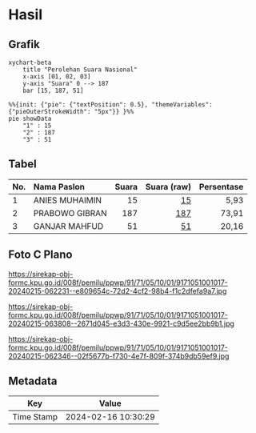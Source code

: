 # Hasil

## Grafik

```mermaid
xychart-beta
    title "Perolehan Suara Nasional"
    x-axis [01, 02, 03]
    y-axis "Suara" 0 --> 187
    bar [15, 187, 51]
```

```mermaid
%%{init: {"pie": {"textPosition": 0.5}, "themeVariables": {"pieOuterStrokeWidth": "5px"}} }%%
pie showData
    "1" : 15
    "2" : 187
    "3" : 51
```

## Tabel

| No. | Nama Paslon    | Suara | Suara (raw) | Persentase |
|:--- |:-------------- | -----:| -----------:| ----------:|
| 1   | ANIES MUHAIMIN | 15    | [15][p-1]   | 5,93       |
| 2   | PRABOWO GIBRAN | 187   | [187][p-2]  | 73,91      |
| 3   | GANJAR MAHFUD  | 51    | [51][p-3]   | 20,16      |


[p-1]: https://github.com/gigit-pemilu/pemilu-2024/blob/main/pilpres/hitung-suara/sub/91-papua/sub/71-kota-jayapura/sub/05-heram/sub/1001-hedam/sub/017-tps/sub/paslon-1.txt
[p-2]: https://github.com/gigit-pemilu/pemilu-2024/blob/main/pilpres/hitung-suara/sub/91-papua/sub/71-kota-jayapura/sub/05-heram/sub/1001-hedam/sub/017-tps/sub/paslon-2.txt
[p-3]: https://github.com/gigit-pemilu/pemilu-2024/blob/main/pilpres/hitung-suara/sub/91-papua/sub/71-kota-jayapura/sub/05-heram/sub/1001-hedam/sub/017-tps/sub/paslon-3.txt

## Foto C Plano

https://sirekap-obj-formc.kpu.go.id/008f/pemilu/ppwp/91/71/05/10/01/9171051001017-20240215-062231--e809654c-72d2-4cf2-98b4-f1c2dfefa9a7.jpg

https://sirekap-obj-formc.kpu.go.id/008f/pemilu/ppwp/91/71/05/10/01/9171051001017-20240215-063808--2671d045-e3d3-430e-9921-c9d5ee2bb9b1.jpg

https://sirekap-obj-formc.kpu.go.id/008f/pemilu/ppwp/91/71/05/10/01/9171051001017-20240215-062346--02f5677b-f730-4e7f-809f-374b9db59ef9.jpg


## Metadata

| Key        | Value               |
| ---------- | ------------------- |
| Time Stamp | 2024-02-16 10:30:29 |



